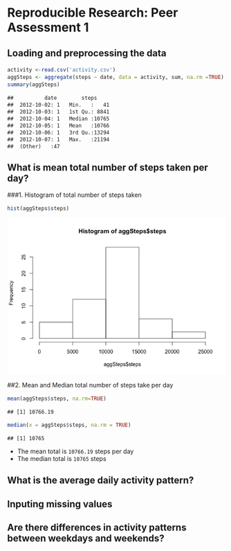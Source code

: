# Reproducible Research: Peer Assessment 1


## Loading and preprocessing the data


```r
activity <-read.csv('activity.csv')
aggSteps <- aggregate(steps ~ date, data = activity, sum, na.rm =TRUE)
summary(aggSteps)    
```

```
##          date        steps      
##  2012-10-02: 1   Min.   :   41  
##  2012-10-03: 1   1st Qu.: 8841  
##  2012-10-04: 1   Median :10765  
##  2012-10-05: 1   Mean   :10766  
##  2012-10-06: 1   3rd Qu.:13294  
##  2012-10-07: 1   Max.   :21194  
##  (Other)   :47
```

## What is mean total number of steps taken per day?
###1. Histogram of total number of steps taken

```r
hist(aggSteps$steps)
```

![](PA1_template_files/figure-html/unnamed-chunk-2-1.png) 

##2. Mean and Median total number of steps take per day

```r
mean(aggSteps$steps, na.rm=TRUE)
```

```
## [1] 10766.19
```

```r
median(x = aggSteps$steps, na.rm = TRUE)
```

```
## [1] 10765
```
- The mean total is `10766.19` steps per day
- The median total is `10765` steps

## What is the average daily activity pattern?



## Inputing missing values



## Are there differences in activity patterns between weekdays and weekends?
